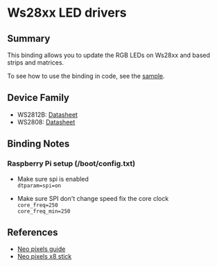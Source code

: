 # Ws28xx LED drivers

## Summary

This binding allows you to update the RGB LEDs on Ws28xx and based strips and matrices.

To see how to use the binding in code, see the [sample](samples/README.md).

## Device Family

* WS2812B: [Datasheet](https://cdn-shop.adafruit.com/datasheets/WS2812B.pdf)
* WS2808: [Datasheet](https://datasheetspdf.com/pdf-file/806051/Worldsemi/WS2801/1)

## Binding Notes

### Raspberry Pi setup (/boot/config.txt)

* Make sure spi is enabled<br>
  `dtparam=spi=on`

* Make sure SPI don't change speed fix the core clock<br>
  `core_freq=250`<br>
  `core_freq_min=250`

## References 

* [Neo pixels guide](https://learn.adafruit.com/adafruit-neopixel-uberguide)
* [Neo pixels x8 stick](https://www.adafruit.com/product/1426)
